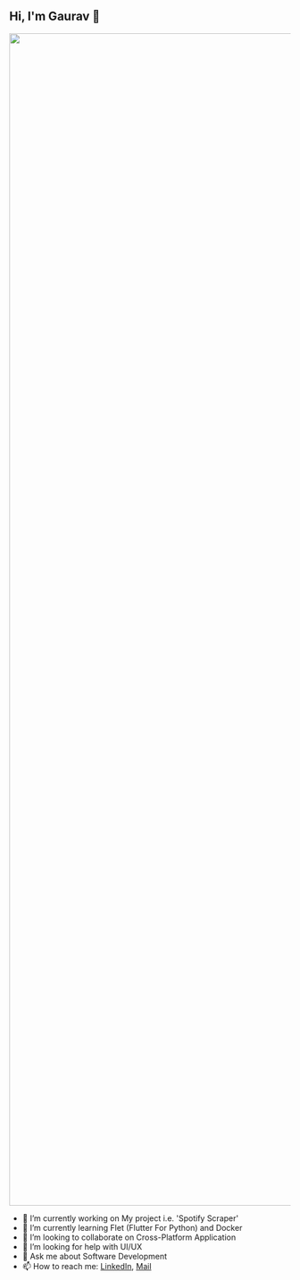 ## Hi, I'm Gaurav 👋
<img width="2100" src="https://cutewallpaper.org/26/best-computer-programming-wallpaper/1450116594.jpg">

- 🔭 I’m currently working on My project i.e. 'Spotify Scraper'
- 🌱 I’m currently learning Flet (Flutter For Python) and Docker
- 👯 I’m looking to collaborate on Cross-Platform Application
- 🤔 I’m looking for help with UI/UX
- 💬 Ask me about Software Development
- 📫 How to reach me: [LinkedIn](https://www.linkedin.com/in/gaurav-agrawal-dev/), [Mail](gauravilro2833@gmail.com)
